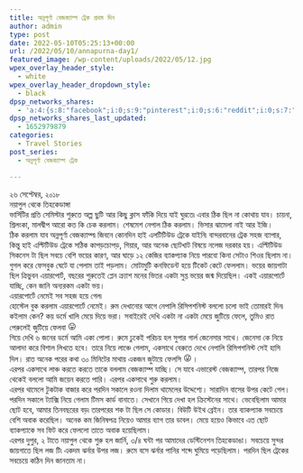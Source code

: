 ```yaml
---
title: অন্নপূর্ণা বেজক্যাম্প ট্রেক প্রথম দিন
author: admin
type: post
date: 2022-05-10T05:25:13+00:00
url: /2022/05/10/annapurna-day1/
featured_image: /wp-content/uploads/2022/05/12.jpg
wpex_overlay_header_style:
  - white
wpex_overlay_header_dropdown_style:
  - black
dpsp_networks_shares:
  - 'a:4:{s:8:"facebook";i:0;s:9:"pinterest";i:0;s:6:"reddit";i:0;s:7:"twitter";i:0;}'
dpsp_networks_shares_last_updated:
  - 1652979879
categories:
  - Travel Stories
post_series:
  - অন্নপূর্ণা বেজক্যাম্প ট্রেক

---
```

<div class="kvgmc6g5 cxmmr5t8 oygrvhab hcukyx3x c1et5uql ii04i59q">
  <div dir="auto">
    ২৬ সেপ্টেম্বর, ২০১৮
  </div>
</div>

<div class="cxmmr5t8 oygrvhab hcukyx3x c1et5uql o9v6fnle ii04i59q">
  <div dir="auto">
    নয়াপুল থেকে তিহকেডাঙ্গা
  </div>
  
  <div dir="auto">
  </div>
</div>

<div class="cxmmr5t8 oygrvhab hcukyx3x c1et5uql o9v6fnle ii04i59q">
  <div dir="auto">
    ভার্সিটির প্রতি সেমিস্টার শুরুতে অল্প ছুটি আর কিছু ক্লাস ফাঁকি দিয়ে যাই ঘুরতে৷ এবার ঠিক ছিল না কোথায় যাব। চায়না, শ্রিলংকা, মালদ্বীপ আরো কত কি চেক করলাম। শেষমেশ নেপাল ঠিক করলাম। ভিসার ঝামেলা নাই আর ইজি।
  </div>
  
  <div dir="auto">
    ঠিক করলাম যাব অন্নপূর্ণা বেজক্যাম্প৷ জিবনে কোনদিন হাই এলটিটিউড ট্রেকে যাইনি৷ বান্দরবানের ট্রেক সহজ ব্যাপার, কিন্তু হাই এল্টিটিউড ট্রেকে সঠিক কাপড়চোপড়, গিয়ার, আর অনেক ছোটখাট বিষয়ে নলেজ দরকার হয়। এল্টিটিউড সিকনেস টা ছিল সবচে বেশি ভয়ের কারণ, আর ঘাড়ে ১২ কেজির ব্যাকপ্যাক নিয়ে পারবো কিনা সেটাও শিওর ছিলাম না।
  </div>
  
  <div dir="auto">
    গুগল করে ফেসবুক ঘেটে যা পেলাম তাই পড়লাম। মোটামুটি কনফিডেন্ট হয়ে টিকেট কেটে ফেললাম। ভয়ের জায়গাটা ছিল ত্রিভুবন এয়ারপোর্ট, বছরের শুরুতেই প্লেন ক্র্যাশ মনের ভিতর একটা সুপ্ত ভয়ের জন্ম দিয়েছিল। একই এয়ারপোর্টে যাচ্ছি, কেন জানি অন্যরকম একটা ভয়।
  </div>
  
  <div dir="auto">
    এয়ারপোর্টে নেমেই সব সহজ হয়ে গেল৷
  </div>
  
  <div dir="auto">
    হোস্টেল বুক করলাম এয়ারপোর্টে নেমেই। রুম দেখানোর আগে নেপালি রিসিপশনিস্ট বললো চলো ভাই তোমারই দিন৷ কইলাম কেন? কয় ডর্মে খালি মেয়ে দিয়ে ভরা। সবাইরেই দেখি একটা না একটা মেয়ে জুটিয়ে ফেলে, তুমিও রাত পেরুলেই জুটিয়ে ফেলবা <span class="pq6dq46d tbxw36s4 knj5qynh kvgmc6g5 ditlmg2l oygrvhab nvdbi5me sf5mxxl7 gl3lb2sf hhz5lgdu"><img loading="lazy" src="https://static.xx.fbcdn.net/images/emoji.php/v9/t3e/2/16/1f61b.png" alt="😛" width="16" height="16" /></span>
  </div>
  
  <div dir="auto">
    গিয়ে দেখি ৬ জনের ডর্মে আমি একা পোলা। রুমে ঢুকেই পরিচয় হল সুপার গার্ল জেনেসার সাথে। জেনেসা কে নিয়ে আলাদা করে বিশাল লিখতে হবে। তারে নিয়ে লাঞ্চে গেলাম, একসাথে বেরুতে দেখে নেপালি রিসিপশনিস্ট সেই হাসি দিল। রাত অনেক পরের কথা ৩০ মিনিটের মাথায় একজন জুটায়ে ফেলসি <span class="pq6dq46d tbxw36s4 knj5qynh kvgmc6g5 ditlmg2l oygrvhab nvdbi5me sf5mxxl7 gl3lb2sf hhz5lgdu"><img loading="lazy" src="https://static.xx.fbcdn.net/images/emoji.php/v9/tbf/2/16/1f61c.png" alt="😜" width="16" height="16" /></span>।
  </div>
  
  <div dir="auto">
    এরপর একসাথে লাঞ্চ করতে করতে তাকে বললাম বেজক্যাম্প যাচ্ছি। সে যাবে এভারেস্ট বেজক্যাম্প, তারপর নিজে থেকেই বললো আমি জয়েন করতে পারি। এরপর একসাথে শুরু করলাম।
  </div>
  
  <div dir="auto">
    এরপর থামেলে টুকটাক বাজার করে পরদিন সকালে রওনা দিলাম থামেলের উদ্দেশ্যে। সারাদিন বাসের উপর কেটে গেল। পরদিন সকালে ট্যাক্সি নিয়ে গেলাম টিমস কার্ড বানাতে। সেখানে গিয়ে দেখা হল ক্রিস্টেনের সাথে। ভেবেছিলাম আমার ছোট হবে, আমার তিনবছরের বড়৷ তারপরের শক টা ছিল সে কোডার। বিউটি উইথ ব্রেইন। তার ব্যাকপ্যাক সবচেয়ে বেশি অবাক করেছিল। অনেক কম জিনিষপত্র নিয়েও আমার ব্যাগ তার ডাবল। মেয়ে হয়েও কিভাবে এত ছোট ব্যাকপ্যাকে সব ফিট করে ফেললো তাতে অবাক হয়েছিলাম।
  </div>
  
  <div dir="auto">
    এরপর দুপুর, ২ টাতে নয়াপুল থেকে শুরু হল জার্নি, ৩/৪ ঘন্টা পর আমাদের ডেস্টিনেশন তিহকেডাঙা। সবচেয়ে সুন্দর জায়গাতে ছিল লজ টি৷ একদম ঝর্নার উপর লজ। রুমে বসে ঝর্নার পানির শব্দে ঘুমিয়ে পড়েছিলাম। পরদিন ছিল ট্রেকের সবচেয়ে কঠিন দিন জানতাম না।
  </div>
</div>

<!--more-->

<div dir="auto">
</div>



  
<!--more-->